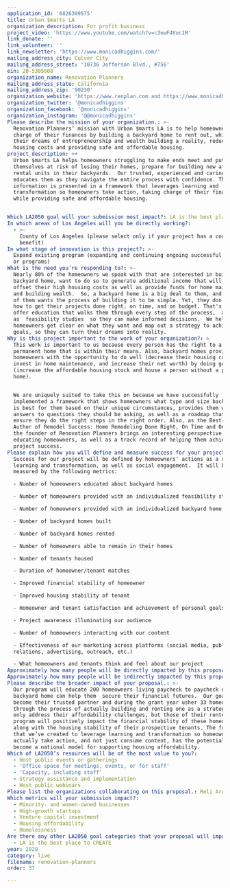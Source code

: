 ```yaml
---
application_id: '6826309575'
title: Urban $marts LA
organization_description: For profit business
project_video: 'https://www.youtube.com/watch?v=c3ewF4Voc1M'
link_donate: ''
link_volunteer: ''
link_newsletter: 'https://www.monicadhiggins.com/'
mailing_address_city: Culver City
mailing_address_street: '10736 Jefferson Blvd., #756'
ein: 20-5305608
organization_name: Renovation Planners
mailing_address_state: California
mailing_address_zip: '90230'
organization_website: 'https://www.renplan.com and https://www.monicadhiggins.com'
organization_twitter: '@monicadhiggins'
organization_facebook: '@monicadhiggins'
organization_instagram: '@@monicadhiggins'
Please describe the mission of your organization.: >-
  Renovation Planners’ mission with Urban $marts LA is to help homeowners take
  charge of their finances by building a backyard home to rent out, while making
  their dreams of entrepreneurship and wealth building a reality, reducing their
  housing costs and providing safe and affordable housing.  
project_description: >+
  Urban $marts LA helps homeowners struggling to make ends meet and putting
  themselves at risk of losing their homes, prepare for building new affordable
  rental units in their backyards.  Our trusted, experienced and caring team
  educates them as they navigate the entire process with confidence. The
  information is presented in a framework that leverages learning and
  transformation so homeowners take action, taking charge of their finances
  while providing safe and affordable housing. 


Which LA2050 goal will your submission most impact?: LA is the best place to LIVE
In which areas of Los Angeles will you be directly working?:
  - >-
    County of Los Angeles (please select only if your project has a countywide
    benefit)
In what stage of innovation is this project?: >-
  Expand existing program (expanding and continuing ongoing successful projects
  or programs)
What is the need you’re responding to?: >-
  Nearly 80% of the homeowners we speak with that are interested in building a
  backyard home, want to do so to generate additional income that will help
  offset their high housing costs as well as provide funds for home maintenance
  and building wealth.  So, a backyard home is a big deal to them, and every one
  of them wants the process of building it to be simple. Yet, they don't know
  how to get their projects done right, on time, and on budget. That's why we
  offer education that walks them through every step of the process,  as well
  as  feasibility studies  so they can make informed decisions.  We help
  homeowners get clear on what they want and map out a strategy to achieve their
  goals, so they can turn their dreams into reality.  
Why is this project important to the work of your organization?: >
  This work is important to us because every person has the right to a decent
  permanent home that is within their means. Also, backyard homes provide
  homeowners with the opportunity to do well (decrease their housing cost,
  invest in home maintenance, and increase their net worth) by doing good
  (increase the affordable housing stock and house a person without a permanent
  home).  


  We are uniquely suited to take this on because we have successfully
  implemented a framework that shows homeowners what type and size backyard home
  is best for them based on their unique circumstances, provides them with
  answers to questions they should be asking, as well as a roadmap that helps
  ensure they do the right steps in the right order. Also, as the Best-Selling
  Author of Remodel Success: Home Remodeling Done Right, On Time and On Budget,
  the founder of Renovation Planners brings an interesting perspective to
  educating homeowners, as well as a track record of helping them achieve
  project success. 
Please explain how you will define and measure success for your project.: >
  Success for our project will be defined by homeowners' actions as a result of
  learning and transformation, as well as social engagement.  It will be
  measured by the following metrics:

  - Number of homeowners educated about backyard homes 

  - Number of homeowners provided with an individualized feasibility study

  - Number of homeowners provided with an individualized backyard home strategy 

  - Number of backyard homes built 

  - Number of backyard homes rented 

  - Number of homeowners able to remain in their homes  

  - Number of tenants housed 

  - Duration of homeowner/tenant matches 

  - Improved financial stability of homeowner 

  - Improved housing stability of tenant

  - Homeowner and tenant satisfaction and achievement of personal goals

  - Project awareness illuminating our audience

  - Number of homeowners interacting with our content

  - Effectiveness of our marketing across platforms (social media, public
  relations, advertising, outreach, etc.)

  - What homeowners and tenants think and feel about our project
Approximately how many people will be directly impacted by this proposal?: '200'
Approximately how many people will be indirectly impacted by this proposal?: '33'
Please describe the broader impact of your proposal.: >-
  Our program will educate 200 homeowners living paycheck to paycheck on how a
  backyard home can help them  secure their financial futures.  Our goal is to
  become their trusted partner and during the grant year usher 33 homeowners
  through the process of actually building and renting one as a strategy to not
  only address their affordability challenges, but those of their renters. This
  program will positively impact the financial stability of these homeowners,
  along with the housing stability of their prospective tenants. The framework
  that we’ve created to leverage learning and transformation so homeowners
  actually take action, and not just consume content, has the potential to
  become a national model for supporting housing affordability. 
Which of LA2050’s resources will be of the most value to you?:
  - Host public events or gatherings
  - 'Office space for meetings, events, or for staff'
  - 'Capacity, including staff'
  - Strategy assistance and implementation
  - Host public webinars
Please list the organizations collaborating on this proposal.: Reli Architecture
Which metrics will your submission impact?:
  - Minority- and women-owned businesses
  - High-growth startups
  - Venture capital investment
  - Housing affordability
  - Homelessness
Are there any other LA2050 goal categories that your proposal will impact?:
  - LA is the best place to CREATE
year: 2020
category: live
filename: renovation-planners
order: 37

---
```

